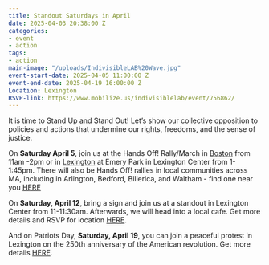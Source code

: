 ```yaml
---
title: Standout Saturdays in April
date: 2025-04-03 20:38:00 Z
categories:
- event
- action
tags:
- action
main-image: "/uploads/IndivisibleLAB%20Wave.jpg"
event-start-date: 2025-04-05 11:00:00 Z
event-end-date: 2025-04-19 16:00:00 Z
Location: Lexington
RSVP-link: https://www.mobilize.us/indivisiblelab/event/756862/
---
```


It is time to Stand Up and Stand Out! Let’s show our collective opposition to policies and actions that undermine our rights, freedoms, and the sense of justice. 

On **Saturday April 5**, join us at the Hands Off! Rally/March in [Boston](https://www.mobilize.us/indivisiblelab/event/764606/) from 11am -2pm or in [Lexington](https://www.mobilize.us/indivisiblelab/event/772578/) at Emery Park in Lexington Center from 1-1:45pm. There will also be Hands Off! rallies in local communities across MA, including in Arlington, Bedford, Billerica, and Waltham - find one near you [HERE](https://www.mobilize.us/handsoff/?country=US&date=2025-04-05T04%3A00%3A00.000Z&org_ids=41275&state=MA)

On **Saturday, April 12**, bring a sign and join us at a standout in Lexington Center from 11-11:30am. Afterwards, we will head into a local cafe. Get more details and RSVP for location [HERE](https://www.mobilize.us/indivisiblelab/event/771818/).

And on Patriots Day, **Saturday, April 19**, you can join a peaceful protest in Lexington on the 250th anniversary of the American revolution. Get more details [HERE](https://lexingtonalarm.org/).